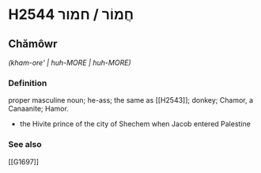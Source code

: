 # H2544 חֲמוֹר / חמור

## Chămôwr

_(kham-ore' | huh-MORE | huh-MORE)_

### Definition

proper masculine noun; he-ass; the same as [[H2543]]; donkey; Chamor, a Canaanite; Hamor.

- the Hivite prince of the city of Shechem when Jacob entered Palestine
### See also

[[G1697]]

